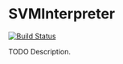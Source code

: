 # SVMInterpreter

[![Build Status](https://travis-ci.org/githubuser/SVMInterpreter.png)](https://travis-ci.org/githubuser/SVMInterpreter)

TODO Description.

